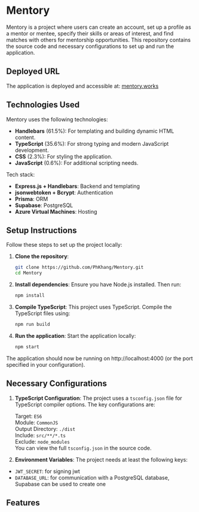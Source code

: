 # Mentory

Mentory is a project where users can create an account, set up a profile as a mentor or mentee, specify their skills or areas of interest, and find matches with others for mentorship opportunities. This repository contains the source code and necessary configurations to set up and run the application.

## Deployed URL

The application is deployed and accessible at: [mentory.works](https://mentory.works)

## Technologies Used

Mentory uses the following technologies:

- **Handlebars** (61.5%): For templating and building dynamic HTML content.
- **TypeScript** (35.6%): For strong typing and modern JavaScript development.
- **CSS** (2.3%): For styling the application.
- **JavaScript** (0.6%): For additional scripting needs.

Tech stack:
- **Express.js + Handlebars**: Backend and templating
- **jsonwebtoken + Bcrypt**: Authentication
- **Prisma**: ORM
- **Supabase**: PostgreSQL
- **Azure Virtual Machines**: Hosting

## Setup Instructions

Follow these steps to set up the project locally:

1. **Clone the repository**:
   ```bash
   git clone https://github.com/PhKhang/Mentory.git
   cd Mentory
   ```
2. **Install dependencies**: Ensure you have Node.js installed. Then run:
   ```bash
   npm install
   ```
3. **Compile TypeScript**: This project uses TypeScript. Compile the TypeScript files using:

    ```bash
    npm run build
    ```

4. **Run the application**: Start the application locally:

    ```bash
    npm start
    ```

The application should now be running on http://localhost:4000 (or the port specified in your configuration).

## Necessary Configurations

1. **TypeScript Configuration**: The project uses a `tsconfig.json` file for TypeScript compiler options. The key configurations are:

    Target: `ES6`\
    Module: `CommonJS`\
    Output Directory: `./dist`\
    Include: `src/**/*.ts`\
    Exclude: `node_modules`\
    You can view the full `tsconfig.json` in the source code.

2. **Environment Variables**: The project needs at least the following keys:
- `JWT_SECRET`: for signing jwt
- `DATABASE_URL`: for communication with a PostgreSQL database, Supabase can be used to create one

## Features
